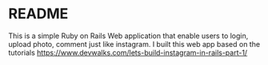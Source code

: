 # README

This is a simple Ruby on Rails Web application that enable users to login, upload photo, comment just like instagram. I built this web app based on the tutorials https://www.devwalks.com/lets-build-instagram-in-rails-part-1/

